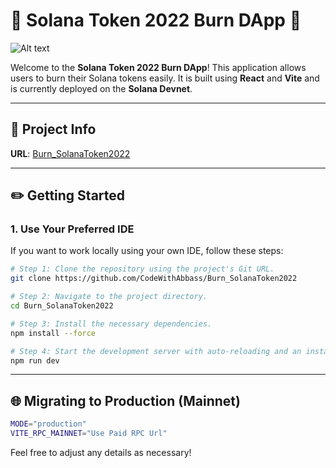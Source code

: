 
# 🌟 Solana Token 2022 Burn DApp 🌟

![Alt text](https://burn-solanatoken2022.vercel.app/Burn_SolanaToken2022.png)


Welcome to the **Solana Token 2022 Burn DApp**! This application allows users to burn their Solana tokens easily. It is built using **React** and **Vite** and is currently deployed on the **Solana Devnet**.

---

## 📖 Project Info

**URL**: [Burn_SolanaToken2022](https://github.com/CodeWithAbbass/Burn_SolanaToken2022)

---

## ✏️ Getting Started

### 1. Use Your Preferred IDE

If you want to work locally using your own IDE, follow these steps:

```bash
# Step 1: Clone the repository using the project's Git URL.
git clone https://github.com/CodeWithAbbass/Burn_SolanaToken2022

# Step 2: Navigate to the project directory.
cd Burn_SolanaToken2022

# Step 3: Install the necessary dependencies.
npm install --force

# Step 4: Start the development server with auto-reloading and an instant preview.
npm run dev
```

---

## 🌐 Migrating to Production (Mainnet)

```bash
MODE="production"
VITE_RPC_MAINNET="Use Paid RPC Url"
```

Feel free to adjust any details as necessary!
